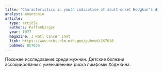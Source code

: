 ```yaml
---
title: "Characteristics in youth indicative of adult-onset Hodgkin's disease"
analyst: amantonio
article:
  type: article
  authors: Paffenbarger
  year: 1977
  magazine: J Natl Cancer Inst
  link: https://www.ncbi.nlm.nih.gov/pubmed/857036
  pubmed: 857036
---
```


Похожее исследование среди мужчин. Детские болезни ассоциированы с уменьшением риска лимфомы Ходжкина.
